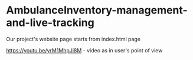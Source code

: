 # AmbulanceInventory-management-and-live-tracking

Our project's website page starts from index.html page

https://youtu.be/yrM1MhpJi8M - video as in user's point of view
